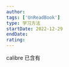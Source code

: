 ```yaml
---
author: 
tags: ['UnReadBook']
type: 学习方法
startDate: 2022-12-29
endDate:
rating: 
---
```


calibre 已含有